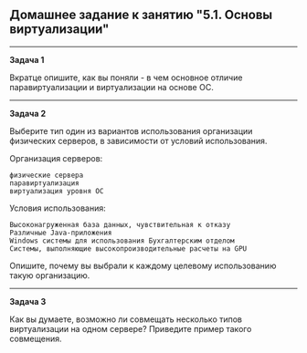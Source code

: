 ## Домашнее задание к занятию "5.1. Основы виртуализации"
___
**Задача 1**

Вкратце опишите, как вы поняли - в чем основное отличие паравиртуализации и виртуализации на основе ОС.




___
**Задача 2**

Выберите тип один из вариантов использования организации физических серверов, в зависимости от условий использования.

Организация серверов:

    физические сервера
    паравиртуализация
    виртуализация уровня ОС

Условия использования:

    Высоконагруженная база данных, чувствительная к отказу
    Различные Java-приложения
    Windows системы для использования Бухгалтерским отделом
    Системы, выполняющие высокопроизводительные расчеты на GPU

Опишите, почему вы выбрали к каждому целевому использованию такую организацию.



___
**Задача 3**

Как вы думаете, возможно ли совмещать несколько типов виртуализации на одном сервере? Приведите пример такого совмещения.



